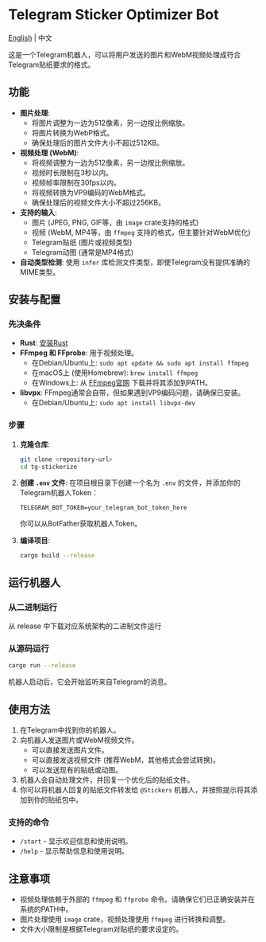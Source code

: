 # Telegram Sticker Optimizer Bot

[English](./README_EN.md) | 中文

这是一个Telegram机器人，可以将用户发送的图片和WebM视频处理成符合Telegram贴纸要求的格式。

## 功能

- **图片处理**:
  - 将图片调整为一边为512像素，另一边按比例缩放。
  - 将图片转换为WebP格式。
  - 确保处理后的图片文件大小不超过512KB。
- **视频处理 (WebM)**:
  - 将视频调整为一边为512像素，另一边按比例缩放。
  - 视频时长限制在3秒以内。
  - 视频帧率限制在30fps以内。
  - 将视频转换为VP9编码的WebM格式。
  - 确保处理后的视频文件大小不超过256KB。
- **支持的输入**:
  - 图片 (JPEG, PNG, GIF等，由 `image` crate支持的格式)
  - 视频 (WebM, MP4等，由 `ffmpeg` 支持的格式，但主要针对WebM优化)
  - Telegram贴纸 (图片或视频类型)
  - Telegram动图 (通常是MP4格式)
- **自动类型检测**: 使用 `infer` 库检测文件类型，即使Telegram没有提供准确的MIME类型。

## 安装与配置

### 先决条件

- **Rust**: [安装Rust](https://www.rust-lang.org/tools/install)
- **FFmpeg 和 FFprobe**: 用于视频处理。
  - 在Debian/Ubuntu上: `sudo apt update && sudo apt install ffmpeg`
  - 在macOS上 (使用Homebrew): `brew install ffmpeg`
  - 在Windows上: 从 [FFmpeg官网](https://ffmpeg.org/download.html) 下载并将其添加到PATH。
- **libvpx**: FFmpeg通常会自带，但如果遇到VP9编码问题，请确保已安装。
  - 在Debian/Ubuntu上: `sudo apt install libvpx-dev`

### 步骤

1. **克隆仓库**:

    ```bash
    git clone <repository-url>
    cd tg-stickerize
    ```

2. **创建 `.env` 文件**:
    在项目根目录下创建一个名为 `.env` 的文件，并添加你的Telegram机器人Token：

    ```env
    TELEGRAM_BOT_TOKEN=your_telegram_bot_token_here
    ```

    你可以从BotFather获取机器人Token。

3. **编译项目**:

    ```bash
    cargo build --release
    ```

## 运行机器人

### 从二进制运行

从 release 中下载对应系统架构的二进制文件运行

### 从源码运行

```bash
cargo run --release
```

机器人启动后，它会开始监听来自Telegram的消息。

## 使用方法

1. 在Telegram中找到你的机器人。
2. 向机器人发送图片或WebM视频文件。
    - 可以直接发送图片文件。
    - 可以直接发送视频文件 (推荐WebM，其他格式会尝试转换)。
    - 可以发送现有的贴纸或动图。
3. 机器人会自动处理文件，并回复一个优化后的贴纸文件。
4. 你可以将机器人回复的贴纸文件转发给 `@Stickers` 机器人，并按照提示将其添加到你的贴纸包中。

### 支持的命令

- `/start` - 显示欢迎信息和使用说明。
- `/help` - 显示帮助信息和使用说明。

## 注意事项

- 视频处理依赖于外部的 `ffmpeg` 和 `ffprobe` 命令。请确保它们已正确安装并在系统的PATH中。
- 图片处理使用 `image` crate，视频处理使用 `ffmpeg` 进行转换和调整。
- 文件大小限制是根据Telegram对贴纸的要求设定的。
